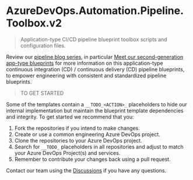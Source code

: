 # AzureDevOps.Automation.Pipeline.Toolbox.v2

> Application-type CI/CD pipeline blueprint toolbox scripts and configuration files.

Review our [pipeline blog series](https://wsbctechnicalblog.github.io/why-pipelines-part1.html), in particular [Meet our second-generation app-type blueprints](https://wsbctechnicalblog.github.io/yaml-pipelines-part10.html) for more information on this application-type continuous integration (CD) / continuous delivery (CD) pipeline blueprints, to empower engineering with consistent and standardized pipeline blueprints.

> TO GET STARTED

Some of the templates contain a ```__TODO_<ACTION>_``` placeholders to hide our internal implementation but maintain the blueprint template dependencies and integrity. To get started we recommend that you:

1. Fork the repositories if you intend to make changes.
2. Create or use a common engineering Azure DevOps project.
3. Clone the repositories to your Azure DevOps project.
4. Search for ```__TODO_``` placeholders in all repositories and adjust to match your Azure DevOps Project(s) and services.
5. Remember to contribute your changes back using a pull request.

Contact our team using the [Discussions](https://github.com/orgs/WorkSafeBC-Common-Engineering/discussions) if you have any questions.